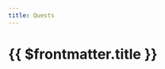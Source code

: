 ```yaml
---
title: Quests
---
```


<script setup>
  import { ref, onMounted, nextTick} from 'vue'
  import { 
    Dataset,
    DatasetItem,
    DatasetInfo,
    DatasetPager,
    DatasetSearch,
    DatasetShow
  } from 'vue-dataset'

  import { data as quests } from '.vitepress/data/questlist.data.js'

  const showEntries = 48
  const entryValues = [
    { value: 6, text: 6 },
    { value: 12, text: 12 },
    { value: 24, text: 24 },
    { value: 48, text: 48 },
    { value: 96, text: 96 }
  ]
</script>

<script>
  import { ref } from 'vue'

  export default {
    mounted() {
      console.log(this.$refs.input)
      this.focusInput();
    },
    methods: {
      focusInput() {
        this.$refs.input.$el.focus();
      }
    }
  }
</script>

<h1>{{ $frontmatter.title }}</h1>

<dataset v-slot="{ ds }" :ds-data="quests">
  <div class="search-controls" :data-page-count="ds.dsPagecount">
    <div class="dataset-search">
      <dataset-search ds-search-placeholder="Search..." ref="input" />
    </div>
    <div class="dataset-show">
      <dataset-show :ds-show-entries="showEntries" :ds-show-entries-lovs="entryValues" />
    </div>

  </div>

  <dataset-info class="dataset-info" />

  <div class="dataset-pager" >
    <dataset-pager />
  </div>
  
  <dataset-item class="dataset-items">
    <template v-slot="{ row, rowIndex }">
      <div class="card-container">
        <div class="card vp-code-group">
          <div>
            <a :href="'/quests/' + row.slug" >{{ row.name }}</a>
          </div>
          <div class="bok-text-2">
            Reward Level: {{ row.level }}
          </div>
        </div>
      </div>
    </template>
    <template v-slot:noDataFound>
      <p>No results found</p>
    </template>
  </dataset-item>

  <div class="dataset-pager">
    <dataset-pager />
  </div>

</dataset>

<!-- <pre>{{ data }}</pre> -->

